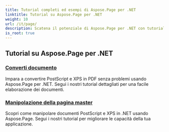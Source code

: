 ```yaml
---
title: Tutorial completi ed esempi di Aspose.Page per .NET
linktitle: Tutorial su Aspose.Page per .NET
weight: 10
url: /it/page/
description: Scatena il potenziale di Aspose.Page per .NET con tutorial che coprono creazione, manipolazione e miglioramento. Padroneggia le tecniche dalle basi a quelle avanzate senza sforzo.
is_root: true
---
```

## Tutorial su Aspose.Page per .NET 

### [Converti documento](./convert-document/)
Impara a convertire PostScript e XPS in PDF senza problemi usando Aspose.Page per .NET. Segui i nostri tutorial dettagliati per una facile elaborazione dei documenti.
### [Manipolazione della pagina master](./master-page-manipulation/)
Scopri come manipolare documenti PostScript e XPS in .NET usando Aspose.Page. Segui i nostri tutorial per migliorare le capacità della tua applicazione.